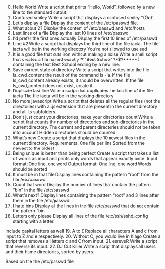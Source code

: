 0. Hello World 
Write a script that prints “Hello, World”, followed by a new line to the standard output.
1. Confused smiley
Write a script that displays a confused smiley "(Ôo)'.
2. Let's display a file
Display the content of the /etc/passwd file.
3. What about 2?
Display the content of /etc/passwd and /etc/hosts
4. Last lines of a file
Display the last 10 lines of /etc/passwd
5. I'd prefer the first ones actually
Display the first 10 lines of /etc/passwd
6. Line #2
Write a script that displays the third line of the file iacta.
The file iacta will be in the working directory
You’re not allowed to use sed
7. It is a good file that cuts iron without making a noise
Write a shell script that creates a file named exactly \*\\'"Best School"\'\\*$\?\*\*\*\*\*:) containing the text Best School ending by a new line.
8.  Save current state of directory
Write a script that writes into the file ls_cwd_content the result of the command ls -la. If the file ls_cwd_content already exists, it should be overwritten. If the file ls_cwd_content does not exist, create it.
9. Duplicate last line
Write a script that duplicates the last line of the file iacta
The file iacta will be in the working directory
10. No more javascript
Write a script that deletes all the regular files (not the directories) with a .js extension that are present in the current directory and all its subfolders.
11. Don't just count your directories, make your directories count
Write a script that counts the number of directories and sub-directories in the current directory.
The current and parent directories should not be taken into account
Hidden directories should be counted
12. What’s new
Create a script that displays the 10 newest files in the current directory.
Requirements:
One file per line
Sorted from the newest to the oldest
13. Being unique is better than being perfect
Create a script that takes a list of words as input and prints only words that appear exactly once.
Input format: One line, one word
Output format: One line, one word
Words should be sorted
14. It must be in that file
Display lines containing the pattern “root” from the file /etc/passwd
15. Count that word
Display the number of lines that contain the pattern “bin” in the file /etc/passwd
16. What's next?
Display lines containing the pattern “root” and 3 lines after them in the file /etc/passwd.
17. I hate bins
Display all the lines in the file /etc/passwd that do not contain the pattern “bin
18. Letters only please
Display all lines of the file /etc/ssh/sshd_config starting with a letter.

include capital letters as well
19. A to Z
Replace all characters A and c from input to Z and e respectively.
20. Without C, you would live in hiago
Create a script that removes all letters c and C from input.
21. esreveR
Write a script that reverse its input.
22. DJ Cut Killer
Write a script that displays all users and their home directories, sorted by users.

Based on the the /etc/passwd file

